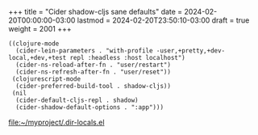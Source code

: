 +++
title = "Cider shadow-cljs sane defaults"
date = 2024-02-20T00:00:00-03:00
lastmod = 2024-02-20T23:50:10-03:00
draft = true
weight = 2001
+++

```lisp-data
((clojure-mode
  (cider-lein-parameters . "with-profile -user,+pretty,+dev-local,+dev,+test repl :headless :host localhost")
  (cider-ns-reload-after-fn . "user/restart")
  (cider-ns-refresh-after-fn . "user/reset"))
 (clojurescript-mode
  (cider-preferred-build-tool . shadow-cljs))
 (nil
  (cider-default-cljs-repl . shadow)
  (cider-shadow-default-options . ":app")))
```

[file:~/myproject/.dir-locals.el](~/Documentos/Programming/Clojure/zougue-mpms/.dir-locals.el)
